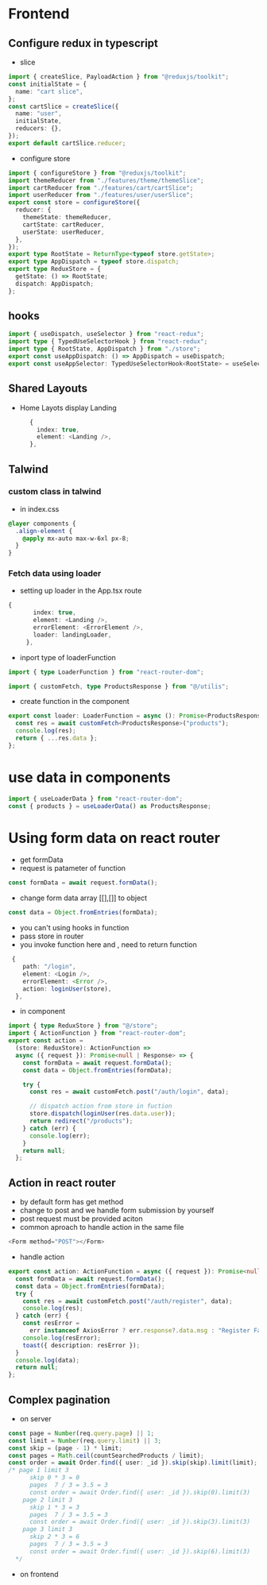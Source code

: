 # Frontend

## Configure redux in typescript

- slice

```ts
import { createSlice, PayloadAction } from "@reduxjs/toolkit";
const initialState = {
  name: "cart slice",
};
const cartSlice = createSlice({
  name: "user",
  initialState,
  reducers: {},
});
export default cartSlice.reducer;
```

- configure store

```ts
import { configureStore } from "@reduxjs/toolkit";
import themeReducer from "./features/theme/themeSlice";
import cartReducer from "./features/cart/cartSlice";
import userReducer from "./features/user/userSlice";
export const store = configureStore({
  reducer: {
    themeState: themeReducer,
    cartState: cartReducer,
    userState: userReducer,
  },
});
export type RootState = ReturnType<typeof store.getState>;
export type AppDispatch = typeof store.dispatch;
export type ReduxStore = {
  getState: () => RootState;
  dispatch: AppDispatch;
};
```

## hooks

```ts
import { useDispatch, useSelector } from "react-redux";
import type { TypedUseSelectorHook } from "react-redux";
import type { RootState, AppDispatch } from "./store";
export const useAppDispatch: () => AppDispatch = useDispatch;
export const useAppSelector: TypedUseSelectorHook<RootState> = useSelector;
```

## Shared Layouts

- Home Layots display Landing

```ts
      {
        index: true,
        element: <Landing />,
      },
```

## Talwind

### custom class in talwind

- in index.css

```css
@layer components {
  .align-element {
    @apply mx-auto max-w-6xl px-8;
  }
}
```

### Fetch data using loader

- setting up loader in the App.tsx route

```ts
{
       index: true,
       element: <Landing />,
       errorElement: <ErrorElement />,
       loader: landingLoader,
     },
```

- inport type of loaderFunction

```ts
import { type LoaderFunction } from "react-router-dom";
```

```ts
import { customFetch, type ProductsResponse } from "@/utilis";
```

- create function in the component

```ts
export const loader: LoaderFunction = async (): Promise<ProductsResponse> => {
  const res = await customFetch<ProductsResponse>("products");
  console.log(res);
  return { ...res.data };
};
```

# use data in components

```ts
import { useLoaderData } from "react-router-dom";
const { products } = useLoaderData() as ProductsResponse;
```

# Using form data on react router

- get formData
- request is patameter of function

```ts
const formData = await request.formData();
```

- change form data array [[],[]] to object

```ts
const data = Object.fromEntries(formData);
```

- you can't using hooks in function
- pass store in router
- you invoke function here and , need to return function

```ts
 {
    path: "/login",
    element: <Login />,
    errorElement: <Error />,
    action: loginUser(store),
  },
```

- in component

```ts
import { type ReduxStore } from "@/store";
import { ActionFunction } from "react-router-dom";
export const action =
  (store: ReduxStore): ActionFunction =>
  async ({ request }): Promise<null | Response> => {
    const formData = await request.formData();
    const data = Object.fromEntries(formData);

    try {
      const res = await customFetch.post("/auth/login", data);

      // dispatch action from store in fuction
      store.dispatch(loginUser(res.data.user));
      return redirect("/products");
    } catch (err) {
      console.log(err);
    }
    return null;
  };
```

## Action in react router

- by default form has get method
- change to post and we handle form submission by yourself
- post request must be provided aciton
- common aproach to handle action in the same file

```ts
<Form method="POST"></Form>
```

- handle action

```ts
export const action: ActionFunction = async ({ request }): Promise<null> => {
  const formData = await request.formData();
  const data = Object.fromEntries(formData);
  try {
    const res = await customFetch.post("/auth/register", data);
    console.log(res);
  } catch (err) {
    const resError =
      err instanceof AxiosError ? err.response?.data.msg : "Register Failed";
    console.log(resError);
    toast({ description: resError });
  }
  console.log(data);
  return null;
};
```

## Complex pagination

- on server

```ts
const page = Number(req.query.page) || 1;
const limit = Number(req.query.limit) || 3;
const skip = (page - 1) * limit;
const pages = Math.ceil(countSearchedProducts / limit);
const order = await Order.find({ user: _id }).skip(skip).limit(limit);
/* page 1 limit 3
      skip 0 * 3 = 0
      pages  7 / 3 = 3.5 = 3
      const order = await Order.find({ user: _id }).skip(0).limit(3)
    page 2 limit 3
      skip 1 * 3 = 3
      pages  7 / 3 = 3.5 = 3
      const order = await Order.find({ user: _id }).skip(3).limit(3)
    page 3 limit 3
      skip 2 * 3 = 6
      pages  7 / 3 = 3.5 = 3
      const order = await Order.find({ user: _id }).skip(6).limit(3)
  */
```

- on frontend
